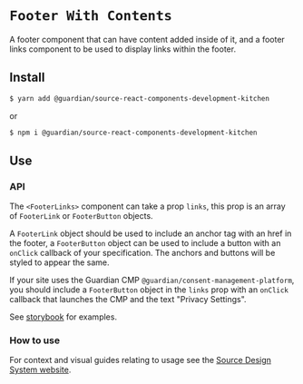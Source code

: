 # `Footer With Contents`

A footer component that can have content added inside of it, and a footer links component to be used to display links within the footer.

## Install

```sh
$ yarn add @guardian/source-react-components-development-kitchen
```

or

```sh
$ npm i @guardian/source-react-components-development-kitchen
```

## Use

### API

The `<FooterLinks>` component can take a prop `links`, this prop is an array of `FooterLink` or `FooterButton` objects.

A `FooterLink` object should be used to include an anchor tag with an href in the footer, a `FooterButton` object can be used to include a button with an `onClick` callback of your specification. The anchors and buttons will be styled to appear the same.

If your site uses the Guardian CMP `@guardian/consent-management-platform`, you should include a `FooterButton` object in the `links` prop with an `onClick` callback that launches the CMP and the text "Privacy Settings".

See [storybook](https://guardian.github.io/csnx/?path=/docs/source-react-components-development-kitchen_divider--default-divider) for examples.

### How to use

For context and visual guides relating to usage see the [Source Design System website](https://theguardian.design).
